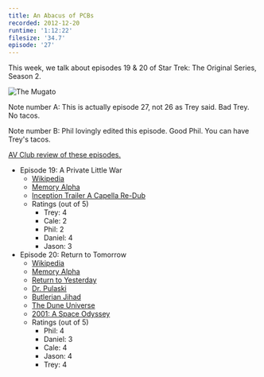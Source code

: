```yaml
---
title: An Abacus of PCBs
recorded: 2012-12-20
runtime: '1:12:22'
filesize: '34.7'
episode: '27'
---
```


This week, we talk about episodes 19 & 20 of Star Trek: The Original Series, Season 2.

![The Mugato](https://jawgrind.s3.amazonaws.com/Jawgrind-Episode-27.jpg)

Note number A: This is actually episode 27, not 26 as Trey said. Bad Trey. No tacos.

Note number B: Phil lovingly edited this episode. Good Phil. You can have Trey's tacos.

[AV Club review of these episodes.](http://www.avclub.com/articles/a-private-little-war-return-to-tomorrow,30454/)

- Episode 19: A Private Little War
    - [Wikipedia](http://en.wikipedia.org/wiki/A_Private_Little_War)
    - [Memory Alpha](http://en.memory-alpha.org/wiki/A_Private_Little_War_(episode))
    - [Inception Trailer A Capella Re-Dub](http://www.youtube.com/watch?v=d2yD4yDsiP4)
    - Ratings (out of 5)
        - Trey: 4
        - Cale: 2
        - Phil: 2
        - Daniel: 4
        - Jason: 3
- Episode 20: Return to Tomorrow
    - [Wikipedia](http://en.wikipedia.org/wiki/Return_to_Tomorrow)
    - [Memory Alpha](http://en.memory-alpha.org/wiki/Return_to_Tomorrow_(episode))
    - [Return to Yesterday](http://en.memory-alpha.org/wiki/Tomorrow_is_Yesterday_(episode))
    - [Dr. Pulaski](http://www.imdb.com/name/nm0611707/)
    - [Butlerian Jihad](http://en.wikipedia.org/wiki/Dune:_The_Butlerian_Jihad)
    - [The Dune Universe](http://en.wikipedia.org/wiki/Dune_universe)
    - [2001: A Space Odyssey](http://en.wikipedia.org/wiki/2001:_A_Space_Odyssey)
    - Ratings (out of 5)
        - Phil: 4
        - Daniel: 3
        - Cale: 4
        - Jason: 4
        - Trey: 4
